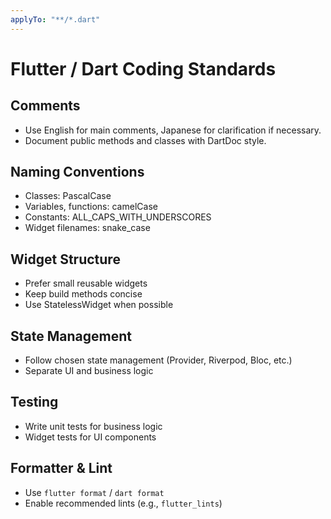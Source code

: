 ```yaml
---
applyTo: "**/*.dart"
---
```


# Flutter / Dart Coding Standards

## Comments
- Use English for main comments, Japanese for clarification if necessary.
- Document public methods and classes with DartDoc style.

## Naming Conventions
- Classes: PascalCase
- Variables, functions: camelCase
- Constants: ALL_CAPS_WITH_UNDERSCORES
- Widget filenames: snake_case

## Widget Structure
- Prefer small reusable widgets
- Keep build methods concise
- Use StatelessWidget when possible

## State Management
- Follow chosen state management (Provider, Riverpod, Bloc, etc.)
- Separate UI and business logic

## Testing
- Write unit tests for business logic
- Widget tests for UI components

## Formatter & Lint
- Use `flutter format` / `dart format`
- Enable recommended lints (e.g., `flutter_lints`)
